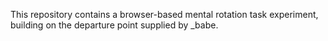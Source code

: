 This repository contains a browser-based mental rotation task experiment, building on the departure point supplied by _babe.

